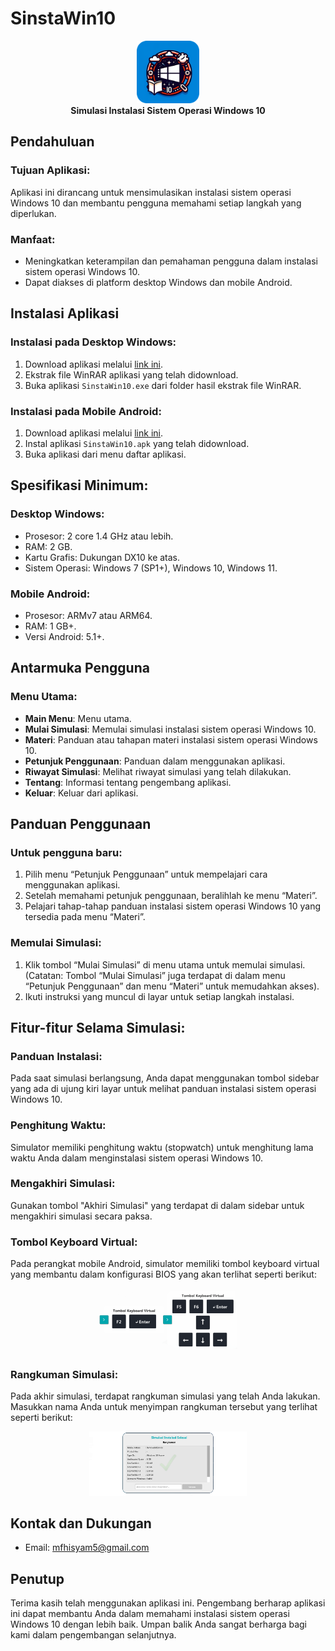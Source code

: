 # SinstaWin10
<p align="center">
  <img src="Assets\Image\app_icon.png" alt="Logo Aplikasi" width="100"/>
 <br>
  <strong>Simulasi Instalasi Sistem Operasi Windows 10</strong>
</p>

## Pendahuluan

### Tujuan Aplikasi:
Aplikasi ini dirancang untuk mensimulasikan instalasi sistem operasi Windows 10 dan membantu pengguna memahami setiap langkah yang diperlukan.

### Manfaat:
- Meningkatkan keterampilan dan pemahaman pengguna dalam instalasi sistem operasi Windows 10.
- Dapat diakses di platform desktop Windows dan mobile Android.

## Instalasi Aplikasi

### Instalasi pada Desktop Windows:
1. Download aplikasi melalui [link ini](https://drive.google.com/drive/folders/1KB9gK7Ih4XoucrGhYRoNHOcw6-6GfXmi?usp=sharing).
2. Ekstrak file WinRAR aplikasi yang telah didownload.
3. Buka aplikasi `SinstaWin10.exe` dari folder hasil ekstrak file WinRAR.

### Instalasi pada Mobile Android:
1. Download aplikasi melalui [link ini](https://drive.google.com/drive/folders/1v9ybqIMkmJZNj8puGJuGGt1UXBRrlWbu?usp=sharing).
2. Instal aplikasi `SinstaWin10.apk` yang telah didownload.
3. Buka aplikasi dari menu daftar aplikasi.

## Spesifikasi Minimum:

### Desktop Windows:
- Prosesor: 2 core 1.4 GHz atau lebih.
- RAM: 2 GB.
- Kartu Grafis: Dukungan DX10 ke atas.
- Sistem Operasi: Windows 7 (SP1+), Windows 10, Windows 11.

### Mobile Android:
- Prosesor: ARMv7 atau ARM64.
- RAM: 1 GB+.
- Versi Android: 5.1+.

## Antarmuka Pengguna

### Menu Utama:
- **Main Menu**: Menu utama.
- **Mulai Simulasi**: Memulai simulasi instalasi sistem operasi Windows 10.
- **Materi**: Panduan atau tahapan materi instalasi sistem operasi Windows 10.
- **Petunjuk Penggunaan**: Panduan dalam menggunakan aplikasi.
- **Riwayat Simulasi**: Melihat riwayat simulasi yang telah dilakukan.
- **Tentang**: Informasi tentang pengembang aplikasi.
- **Keluar**: Keluar dari aplikasi.

## Panduan Penggunaan

### Untuk pengguna baru:
1. Pilih menu “Petunjuk Penggunaan” untuk mempelajari cara menggunakan aplikasi.
2. Setelah memahami petunjuk penggunaan, beralihlah ke menu “Materi”.
3. Pelajari tahap-tahap panduan instalasi sistem operasi Windows 10 yang tersedia pada menu “Materi”.

### Memulai Simulasi:
1. Klik tombol “Mulai Simulasi” di menu utama untuk memulai simulasi. (Catatan: Tombol “Mulai Simulasi” juga terdapat di dalam menu “Petunjuk Penggunaan” dan menu “Materi” untuk memudahkan akses).
2. Ikuti instruksi yang muncul di layar untuk setiap langkah instalasi.

## Fitur-fitur Selama Simulasi:

### Panduan Instalasi:
Pada saat simulasi berlangsung, Anda dapat menggunakan tombol sidebar yang ada di ujung kiri layar untuk melihat panduan instalasi sistem operasi Windows 10.

### Penghitung Waktu:
Simulator memiliki penghitung waktu (stopwatch) untuk menghitung lama waktu Anda dalam menginstalasi sistem operasi Windows 10.

### Mengakhiri Simulasi:
Gunakan tombol "Akhiri Simulasi" yang terdapat di dalam sidebar untuk mengakhiri simulasi secara paksa.

### Tombol Keyboard Virtual:
Pada perangkat mobile Android, simulator memiliki tombol keyboard virtual yang membantu dalam konfigurasi BIOS yang akan terlihat seperti berikut:

<p align="center">
  <img src="Assets\Image\virtualKeyboard.png" alt="Virtual Keyboard" style="width: 50%;"/>
</p>

### Rangkuman Simulasi:
Pada akhir simulasi, terdapat rangkuman simulasi yang telah Anda lakukan. Masukkan nama Anda untuk menyimpan rangkuman tersebut yang terlihat seperti berikut:

<p align="center">
  <img src="Assets\Image\summaryPanel.png" alt="Rangkuman Simulasi" style="width: 50%;"/>
</p>

## Kontak dan Dukungan
- Email: mfhisyam5@gmail.com

## Penutup
Terima kasih telah menggunakan aplikasi ini. Pengembang berharap aplikasi ini dapat membantu Anda dalam memahami instalasi sistem operasi Windows 10 dengan lebih baik. Umpan balik Anda sangat berharga bagi kami dalam pengembangan selanjutnya.
